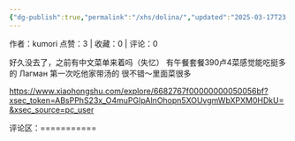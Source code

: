 ```yaml
---
{"dg-publish":true,"permalink":"/xhs/dolina/","updated":"2025-03-17T23:06:58.370+08:00"}
---
```


作者：kumori
点赞：3   |   收藏：0   |   评论：0

好久没去了，之前有中文菜单来着吗（失忆）
有午餐套餐390卢4菜感觉能吃挺多的
Лагман 第一次吃他家带汤的 很不错～里面菜很多

https://www.xiaohongshu.com/explore/6682767f00000000050056bf?xsec_token=ABsPPhS23x_O4muPGIpAlnOhopn5XOUvgmWbXPXM0HDkU=&xsec_source=pc_user

评论区：===========

